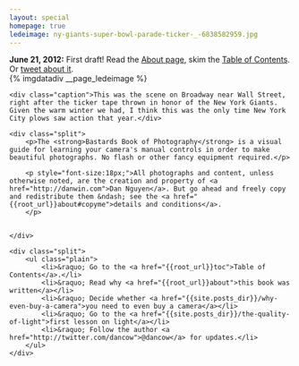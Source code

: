 ```yaml
---
layout: special
homepage: true
ledeimage: ny-giants-super-bowl-parade-ticker-_-6838582959.jpg
---
```

<div id="front-page">
	
<div id="front-update" class="fr">
	<strong>June 21, 2012:</strong> First draft! Read the <a href="{{root}}about">About page</a>, skim the <a href="{{root}}toc">Table of Contents</a>. Or <a href="https://twitter.com/intent/tweet?text=Check%20out%20the%20@BastardsBook%20of%20Photography,%20an%20open-source%20visual%20guide%20to%20taking%20photos%20http%3A%2F%2Fphotography.bastardsbook.com&via=dancow">tweet about it</a>.
</div>

<div class="imgwrap wide">
	{% imgdatadiv __page_ledeimage %}
	
	<div class="caption">This was the scene on Broadway near Wall Street, right after the ticker tape thrown in honor of the New York Giants. Given the warm winter we had, I think this was the only time New York City plows saw action that year.</div>
</div>

<div class="clearfix">
	
	<div class="split">	
		<p>The <strong>Bastards Book of Photography</strong> is a visual guide for learning your camera's manual controls in order to make beautiful photographs. No flash or other fancy equipment required.</p>

		<p style="font-size:18px;">All photographs and content, unless otherwise noted, are the creation and property of <a href="http://danwin.com">Dan Nguyen</a>. But go ahead and freely copy and redistribute them &ndash; see the <a href="{{root_url}}about#copyme">details and conditions</a>.
		</p>
	
	
	</div>	

	<div class="split">
		<ul class="plain">
			<li>&raquo; Go to the <a href="{{root_url}}toc">Table of Contents</a>.</li>
			<li>&raquo; Read why <a href="{{root_url}}about">this book was written</a></li>
			<li>&raquo; Decide whether <a href="{{site.posts_dir}}/why-even-buy-a-camera">you need to even buy a camera</a></li>
			<li>&raquo; Go to the <a href="{{site.posts_dir}}/the-quality-of-light">first lesson on light</a></li>
			<li>&raquo; Follow the author <a href="http://twitter.com/dancow">@dancow</a> for updates.</li>
		</ul>
	</div>
	
</div>



</div>

